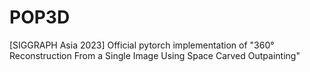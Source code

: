 # POP3D
[SIGGRAPH Asia 2023] Official pytorch implementation of "360° Reconstruction From a Single Image Using Space Carved Outpainting"

